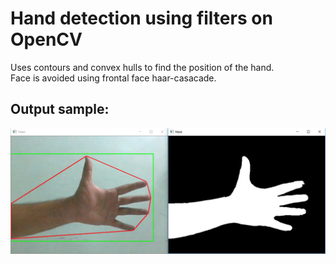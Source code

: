 # Hand detection using filters on OpenCV

Uses contours and convex hulls to find the position of the hand.<br>
Face is avoided using frontal face haar-casacade.

## Output sample:
![Alt text](https://github.com/SAint7579/Hand-Detection-with-contours/blob/master/Sample.png?raw=true "GANOutput")
